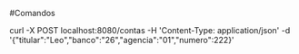 #Comandos


curl -X POST localhost:8080/contas -H 'Content-Type: application/json' -d '{"titular":"Leo","banco":"26","agencia":"01","numero":222}'
